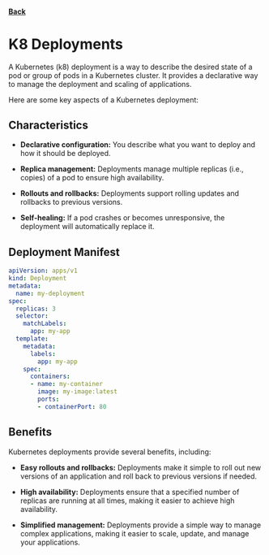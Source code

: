 #### [Back](./README.md)

# K8 Deployments

A Kubernetes (k8) deployment is a way to describe the desired state of a pod or group of pods in a Kubernetes cluster. It provides a declarative way to manage the deployment and scaling of applications.

Here are some key aspects of a Kubernetes deployment:
## Characteristics
+ **Declarative configuration:** You describe what you want to deploy and how it should be deployed.

+ **Replica management:** Deployments manage multiple replicas (i.e., copies) of a pod to ensure high availability.

+ **Rollouts and rollbacks:** Deployments support rolling updates and rollbacks to previous versions.

+ **Self-healing:** If a pod crashes or becomes unresponsive, the deployment will automatically replace it.

## Deployment Manifest
```yaml
apiVersion: apps/v1
kind: Deployment
metadata:
  name: my-deployment
spec:
  replicas: 3
  selector:
    matchLabels:
      app: my-app
  template:
    metadata:
      labels:
        app: my-app
    spec:
      containers:
      - name: my-container
        image: my-image:latest
        ports:
        - containerPort: 80
```

## Benefits
Kubernetes deployments provide several benefits, including:

+ **Easy rollouts and rollbacks:** Deployments make it simple to roll out new versions of an application and roll back to previous versions if needed.

+ **High availability:** Deployments ensure that a specified number of replicas are running at all times, making it easier to achieve high availability.

+ **Simplified management:** Deployments provide a simple way to manage complex applications, making it easier to scale, update, and manage your applications.